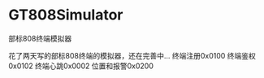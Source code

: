 # GT808Simulator
部标808终端模拟器

花了两天写的部标808终端的模拟器，还在完善中...
终端注册0x0100
终端鉴权0x0102
终端心跳0x0002
位置和报警0x0200
